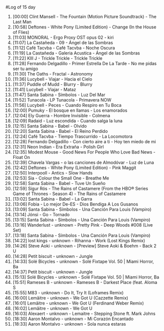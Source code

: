 #Log of 15 day

1. [00:00] Clint Mansell - The Fountain (Motion Picture Soundtrack) - The Last Man
1. [10:58] Deftones - White Pony (Limited Edition) - Change (In the House of Flies)
1. [11:03] MONORAL - Ergo Proxy OST opus 02 - kiri
1. [11:07] La Castañeda - 09 - Ángel de las Sombras
1. [11:12] Café Tacvba - Café Tacvba - Noche Oscura
1. [11:19] La Castañeda - Galeria Acustica - Ángel de las Sombras
1. [11:22] KIll J - Trickle Trickle - Trickle Trickle
1. [11:28] Fernando Delgadillo - Primer Estrella De La Tarde - No me pidas ser tu amigo
1. [11:30] The Oaths - Fractal - Astronomy
1. [11:36] Lucybell - Viajar - Hacia el Cielo
1. [11:37] Puddle of Mudd - Blurry - Blurry
1. [11:41] Lucybell - Viajar - Mataz
1. [11:47] Santa Sabina - Símbolos - Luz Del Mar
1. [11:52] Tunacola - LP Tunacola - Primavera NOW
1. [11:56] Lucybell - Peces - Cuando Respiro en Tu Boca
1. [12:00] Pumuky - El bosque en llamas - Los enamorados
1. [12:04] Ely Guerra - Hombre Invisible - Colmena
1. [12:09] Radaid - Luz escondida - Cuando salga la luna
1. [12:15] Santa Sabina - Babel - Olvido
1. [12:20] Santa Sabina - Babel - El Reino Perdido
1. [12:24] Café Tacvba - Tiempo Trascurrido - La Locomotora
1. [12:28] Fernando Delgadillo - Con cierto aire a ti - Hoy ten miedo de mi
1. [12:31] Neon Indian - Era Extraña - Polish Girl
1. [12:35] Modest Mouse - Good News For People Who Love Bad News - Float On
1. [12:39] Chavela Vargas - o las canciones de Almodóvar - Luz de Luna
1. [12:42] Deftones - White Pony (Limited Edition) - Pink Maggit
1. [12:50] Interpooll - Antics - Slow Hands
1. [12:53] Sia - Colour the Small One - Breathe Me
1. [12:58] Santa Sabina - Babel - Tuve Un Sueño
1. [12:59] Sigur Rós - The Rains of Castamere (From the HBO® Series Game of Thrones - Season 4) - The Rains of Castamere
1. [13:02] Santa Sabina - Babel - La Garra
1. [13:06] Fobia - Lo mejor De-ES - Dios Bendiga A Los Gusanos
1. [13:09] Santa Sabina - Símbolos - Una Canción Para Louis (Vampiro)
1. [13:14] Jónsi - Go - Tornado
1. [13:15] Santa Sabina - Símbolos - Una Canción Para Louis (Vampiro)
1. [13:16] Wanderlust - unknown - Pretty Pink - Deep Woods #008 (Live Set)
1. [13:18] Santa Sabina - Símbolos - Una Canción Para Louis (Vampiro)
1. [14:22] lost kings - unknown - Rihanna - Work (Lost Kings Remix)
1. [14:26] Steve Aoki - unknown - [Preview] Steve Aoki & Boehm - Back 2 U
1. [14:28] Petit biscuit - unknown - Jungle
1. [14:33] Solé Bicycles - unknown - Solé Fixtape Vol. 50 | Miami Horror, Ba
1. [14:37] Petit biscuit - unknown - Jungle
1. [15:13] Solé Bicycles - unknown - Solé Fixtape Vol. 50 | Miami Horror, Ba
1. [15:51] Rameses B - unknown - Rameses B - Darkest Place (feat. Aloma S
1. [15:55] M83 - unknown - Do It, Try It (Loframes Remix)
1. [16:00] Lemâitre - unknown - We Got U (Cazzette Remix)
1. [16:01] Lemâitre - unknown - We Got U (Ferdinand Weber Remix)
1. [16:02] Lemâitre - unknown - We Got U
1. [16:03] Alexaert - unknown - Lemaitre - Stepping Stone ft. Mark Johns
1. [18:30] Aaron Montalvo - unknown - Mi Corazón Encantado
1. [18:33] Aaron Montalvo - unknown - Sola nunca estaras
